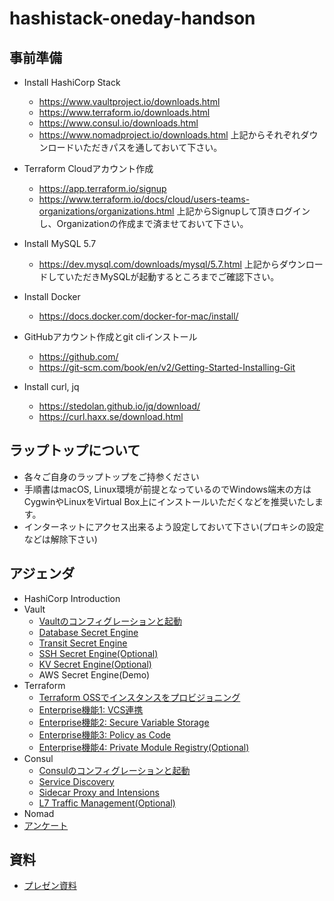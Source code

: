 # hashistack-oneday-handson

## 事前準備

* Install HashiCorp Stack
	* https://www.vaultproject.io/downloads.html
	* https://www.terraform.io/downloads.html
	* https://www.consul.io/downloads.html
	* https://www.nomadproject.io/downloads.html
上記からそれぞれダウンロードいただきパスを通しておいて下さい。

* Terraform Cloudアカウント作成
	* https://app.terraform.io/signup
	* https://www.terraform.io/docs/cloud/users-teams-organizations/organizations.html
上記からSignupして頂きログインし、Organizationの作成まで済ませておいて下さい。

* Install MySQL 5.7
	* https://dev.mysql.com/downloads/mysql/5.7.html
上記からダウンロードしていただきMySQLが起動するところまでご確認下さい。

* Install Docker
	* https://docs.docker.com/docker-for-mac/install/

* GitHubアカウント作成とgit cliインストール
	* https://github.com/
	* https://git-scm.com/book/en/v2/Getting-Started-Installing-Git

* Install curl, jq
	* https://stedolan.github.io/jq/download/
	* https://curl.haxx.se/download.html

## ラップトップについて

* 各々ご自身のラップトップをご持参ください
* 手順書はmacOS, Linux環境が前提となっているのでWindows端末の方はCygwinやLinuxをVirtual Box上にインストールいただくなどを推奨いたします。
* インターネットにアクセス出来るよう設定しておいて下さい(プロキシの設定などは解除下さい)

## アジェンダ

* HashiCorp Introduction
* Vault
	* [Vaultのコンフィグレーションと起動](https://github.com/hashicorp-japan/vault-workshop/blob/master/contents/hello-vault.md#vault%E3%81%AE%E3%82%B3%E3%83%B3%E3%83%95%E3%82%A3%E3%82%B0%E3%83%AC%E3%83%BC%E3%82%B7%E3%83%A7%E3%83%B3)
	* [Database Secret Engine](https://github.com/hashicorp-japan/vault-workshop/blob/master/contents/db.md)
	* [Transit Secret Engine](https://github.com/hashicorp-japan/vault-workshop/blob/master/contents/transit.md)
	* [SSH Secret Engine(Optional)](https://github.com/hashicorp-japan/vault-workshop/blob/master/contents/ssh.md)
	* [KV Secret Engine(Optional)](https://github.com/hashicorp-japan/vault-workshop/blob/master/contents/kv.md)
	* AWS Secret Engine(Demo)
* Terraform
	* [Terraform OSSでインスタンスをプロビジョニング](https://github.com/hashicorp-japan/terraform-workshop/blob/master/contents/hello-terraform.md)
	* [Enterprise機能1: VCS連携](https://github.com/hashicorp-japan/terraform-workshop/blob/master/contents/vcs.md)
	* [Enterprise機能2: Secure Variable Storage](https://github.com/hashicorp-japan/terraform-workshop/blob/master/contents/variables.md)
	* [Enterprise機能3: Policy as Code](https://github.com/hashicorp-japan/terraform-workshop/blob/master/contents/sentinel.md)
	* [Enterprise機能4: Private Module Registry(Optional)](https://github.com/hashicorp-japan/terraform-workshop/blob/master/contents/module.md)
* Consul
	* [Consulのコンフィグレーションと起動](https://github.com/hashicorp-japan/consul-workshop/blob/master/contents/hello-consul.md#%E9%80%9A%E5%B8%B8%E3%83%A2%E3%83%BC%E3%83%89%E3%81%A7consul%E3%82%92%E8%B5%B7%E5%8B%95%E3%81%99%E3%82%8B)
	* [Service Discovery](https://github.com/hashicorp-japan/consul-workshop/blob/master/contents/srd.md)
	* [Sidecar Proxy and Intensions](https://github.com/hashicorp-japan/consul-workshop/blob/master/contents/mesh.md)
	* [L7 Traffic Management(Optional)](https://github.com/hashicorp-japan/consul-workshop/blob/master/contents/mesh.md)
* Nomad
* [アンケート](https://docs.google.com/forms/d/1omJQf9jjx7dx4b5bZSwhW95do0p6iO7qMozFSo8uUdM/edit)

## 資料

* [プレゼン資料]()